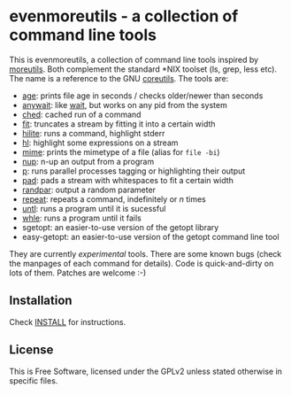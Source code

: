 evenmoreutils - a collection of command line tools
==================================================

This is evenmoreutils, a collection of command line tools inspired by
[moreutils].  Both complement the standard \*NIX toolset (ls, grep, less
etc).  The name is a reference to the GNU [coreutils].  The tools are:

* [age]:     prints file age in seconds / checks older/newer than seconds
* [anywait]: like [wait], but works on any pid from the system
* [ched]:    cached run of a command
* [fit]:     truncates a stream by fitting it into a certain width
* [hilite]:  runs a command, highlight stderr
* [hl]:      highlight some expressions on a stream
* [mime]:    prints the mimetype of a file (alias for ``file -bi``)
* [nup]:     n-up an output from a program
* [p]:       runs parallel processes tagging or highlighting their output
* [pad]:     pads a stream with whitespaces to fit a certain width
* [randpar]: output a random parameter
* [repeat]:  repeats a command, indefinitely or *n* times
* [untl]:    runs a program until it is sucessful
* [whle]:    runs a program until it fails
* sgetopt:   an easier-to-use version of the getopt library
* easy-getopt: an easier-to-use version of the getopt command line tool

They are currently *experimental* tools.  There are some known bugs (check the
manpages of each command for details).  Code is quick-and-dirty on lots of
them.  Patches are welcome :-)


Installation
------------

Check [INSTALL] for instructions.


License
-------

This is Free Software, licensed under the GPLv2 unless stated otherwise in
specific files.


[moreutils]: http://kitenet.net/~joey/code/moreutils/
[coreutils]: https://www.gnu.org/software/coreutils/

[INSTALL]: INSTALL
[age]:     man/age.1.txt
[anywait]: man/anywait.1.txt
[ched]:    man/ched.1.txt
[fit]:     man/fit.1.txt
[hilite]:  man/hilite.1.txt
[hl]:      man/hl.1.txt
[mime]:    man/mime.1.txt
[nup]:     man/nup.1.txt
[p]:       man/p.1.txt
[pad]:     man/pad.1.txt
[randpar]: man/randpar.1.txt
[repeat]:  man/untl.1.txt
[untl]:    man/untl.1.txt
[whle]:    man/untl.1.txt

[wait]:    http://man.cx/wait

